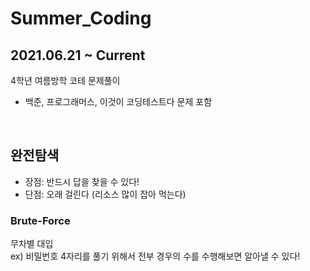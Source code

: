 # Summer_Coding
## 2021.06.21 ~ Current

4학년 여름방학 코테 문제풀이 <br>
- 백준, 프로그래머스, 이것이 코딩테스트다 문제 포함
<br>

## 완전탐색
* 장점: 반드시 답을 찾을 수 있다!
* 단점: 오래 걸린다 (리소스 많이 잡아 먹는다)

### Brute-Force
무차별 대입 <br>
ex) 비밀번호 4자리를 풀기 위해서 전부 경우의 수를 수행해보면 알아낼 수 있다! <br>

